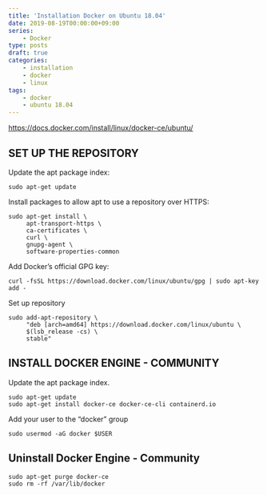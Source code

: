 ```yaml
---
title: 'Installation Docker on Ubuntu 18.04'
date: 2019-08-19T00:00:00+09:00
series:
    - Docker
type: posts
draft: true
categories:
    - installation
    - docker
    - linux
tags:
    - docker
    - ubuntu 18.04
---
```


https://docs.docker.com/install/linux/docker-ce/ubuntu/

## SET UP THE REPOSITORY
 
Update the apt package index:

    sudo apt-get update

Install packages to allow apt to use a repository over HTTPS:

    sudo apt-get install \
         apt-transport-https \
         ca-certificates \
         curl \
         gnupg-agent \
         software-properties-common

Add Docker’s official GPG key:

    curl -fsSL https://download.docker.com/linux/ubuntu/gpg | sudo apt-key add -
     

Set up repository
    
    sudo add-apt-repository \
         "deb [arch=amd64] https://download.docker.com/linux/ubuntu \
         $(lsb_release -cs) \
         stable"
    
    
## INSTALL DOCKER ENGINE - COMMUNITY

Update the apt package index.

    sudo apt-get update
    sudo apt-get install docker-ce docker-ce-cli containerd.io

Add your user to the “docker” group

    sudo usermod -aG docker $USER

    
## Uninstall Docker Engine - Community

    sudo apt-get purge docker-ce
    sudo rm -rf /var/lib/docker